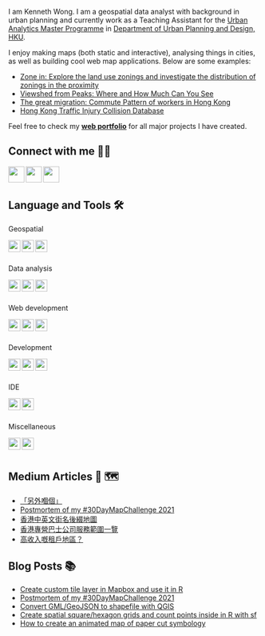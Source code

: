 <!-- ![30map_cover](https://user-images.githubusercontent.com/29334677/138759176-57aa6113-6873-481d-9d44-56d610cb5563.png) -->

I am Kenneth Wong. I am a geospatial data analyst with background in urban planning and currently work as a Teaching Assistant for the [Urban Analytics Master Programme](https://www.arch.hku.hk/programmes/upad/master-of-science-in-urban-analytics/) in [Department of Urban Planning and Design, HKU](https://www.arch.hku.hk/programmes_/upad/).

I enjoy making maps (both static and interactive), analysing things in cities, as well as building cool web map applications. Below are some examples:

- [Zone in: Explore the land use zonings and investigate the distribution of zonings in the proximity](https://khwong12.github.io/OZP_buffer_stat/)
- [Viewshed from Peaks: Where and How Much Can You See](https://khwong12.github.io/viewshed-peaks/)
- [The great migration: Commute Pattern of workers in Hong Kong](https://kenneth-12.shinyapps.io/place-of-work-od/)
- [Hong Kong Traffic Injury Collision Database](https://hkdistricts-info.shinyapps.io/trafficcollisions-dev/)

Feel free to check my [**web portfolio**](https://kennethwong12.netlify.app/) for all major projects I have created.


## Connect with me 👨‍💻 

[<img align="left" height="32" width="32" src="https://cdn.jsdelivr.net/npm/simple-icons@v5/icons/linkedin.svg" />][LinkedIn]
[<img align="left" height="32" width="32" src="https://cdn.jsdelivr.net/npm/simple-icons@v5/icons/medium.svg" />][Medium]
[<img align="left" height="32" width="32" src="https://cdn.jsdelivr.net/npm/simple-icons@v5/icons/twitter.svg" />][Twitter]

<br />
<br />

## Language and Tools 🛠 

Geospatial

<img align="left" height="24" width="24" src="https://cdn.jsdelivr.net/npm/simple-icons@v5/icons/qgis.svg" />
<img align="left" height="24" width="24" src="https://cdn.jsdelivr.net/npm/simple-icons@v5/icons/leaflet.svg" />
<img align="left" height="24" width="24" src="https://cdn.jsdelivr.net/npm/simple-icons@v5/icons/mapbox.svg" />

<br />
<br />

Data analysis

<img align="left" height="24" width="24" src="https://cdn.jsdelivr.net/npm/simple-icons@v5/icons/r.svg" />
<img align="left" height="24" width="24" src="https://cdn.jsdelivr.net/npm/simple-icons@v5/icons/python.svg" />
<img align="left" height="24" width="24" src="https://cdn.jsdelivr.net/npm/simple-icons@v5/icons/postgresql.svg" />

<br />
<br />

Web development

<img align="left" height="24" width="24" src="https://cdn.jsdelivr.net/npm/simple-icons@v5/icons/javascript.svg" />
<img align="left" height="24" width="24" src="https://cdn.jsdelivr.net/npm/simple-icons@v5/icons/typescript.svg" />
<img align="left" height="24" width="24" src="https://cdn.jsdelivr.net/npm/simple-icons@v5/icons/sass.svg" />

<br />
<br />

Development

<img align="left" height="24" width="24" src="https://cdn.jsdelivr.net/npm/simple-icons@v5/icons/git.svg" />
<img align="left" height="24" width="24" src="https://cdn.jsdelivr.net/npm/simple-icons@v5/icons/docker.svg" />
<img align="left" height="24" width="24" src="https://cdn.jsdelivr.net/npm/simple-icons@v5/icons/amazonaws.svg" />

<br />
<br />

IDE

<img align="left" height="24" width="24" src="https://cdn.jsdelivr.net/npm/simple-icons@v5/icons/rstudio.svg" />
<img align="left" height="24" width="24" src="https://cdn.jsdelivr.net/npm/simple-icons@v5/icons/visualstudiocode.svg" />

<br />
<br />

Miscellaneous

<img align="left" height="24" width="24" src="https://cdn.jsdelivr.net/npm/simple-icons@v5/icons/adobephotoshop.svg" />
<img align="left" height="24" width="24" src="https://cdn.jsdelivr.net/npm/simple-icons@v5/icons/adobeillustrator.svg" />

<br />
<br />

## Medium Articles 📰 🗺️

<!-- MEDIUM:START -->
- [「另外嗰個」](https://khwongk12.medium.com/%E5%8F%A6%E5%A4%96%E5%97%B0%E5%80%8B-1ce76a8a390?source=rss-8b55cde22f50------2)
- [Postmortem of my #30DayMapChallenge 2021](https://khwongk12.medium.com/postmortem-of-my-30daymapchallenge-2021-bea278c1f472?source=rss-8b55cde22f50------2)
- [香港中英文街名後綴地圖](https://khwongk12.medium.com/%E9%A6%99%E6%B8%AF%E4%B8%AD%E8%8B%B1%E6%96%87%E8%A1%97%E5%90%8D%E5%BE%8C%E7%B6%B4%E5%9C%B0%E5%9C%96-efdda08d85bc?source=rss-8b55cde22f50------2)
- [香港專營巴士公司服務範圍一覽](https://khwongk12.medium.com/%E9%A6%99%E6%B8%AF%E5%B0%88%E7%87%9F%E5%B7%B4%E5%A3%AB%E5%85%AC%E5%8F%B8%E6%9C%8D%E5%8B%99%E7%AF%84%E5%9C%8D%E4%B8%80%E8%A6%BD-8b2f5a091628?source=rss-8b55cde22f50------2)
- [高收入嘅租戶地區？](https://khwongk12.medium.com/%E9%AB%98%E6%94%B6%E5%85%A5%E5%98%85%E7%A7%9F%E6%88%B6%E5%9C%B0%E5%8D%80-1dc311620fe3?source=rss-8b55cde22f50------2)
<!-- MEDIUM:END -->


## Blog Posts 📚 

<!-- BLOG-POST-LIST:START -->
- [Create custom tile layer in Mapbox and use it in R](https://urbandatapalette.com/post/2022-01-custom-tiles-to-r/)
- [Postmortem of my #30DayMapChallenge 2021](https://urbandatapalette.com/post/2022-01-map-challenge-2021/)
- [Convert GML/GeoJSON to shapefile with QGIS](https://urbandatapalette.com/post/2021-10-convert-spatial-data-qgis/)
- [Create spatial square/hexagon grids and count points inside in R with sf](https://urbandatapalette.com/post/2021-08-tessellation-sf/)
- [How to create an animated map of paper cut symbology](https://urbandatapalette.com/post/2021-08-paper-cut-gif/)
<!-- BLOG-POST-LIST:END -->

[website]: https://kennethwong12.netlify.app/
[Medium]: https://khwongk12.medium.com/
[Twitter]: https://twitter.com/Kenneth_KHW
[LinkedIn]: https://www.linkedin.com/in/kenneth-wong-91b390146
